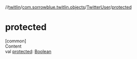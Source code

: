 //[twitlin](../../index.md)/[com.sorrowblue.twitlin.objects](../index.md)/[TwitterUser](index.md)/[protected](protected.md)



# protected  
[common]  
Content  
val [protected](protected.md): [Boolean](https://kotlinlang.org/api/latest/jvm/stdlib/kotlin/-boolean/index.html)  



